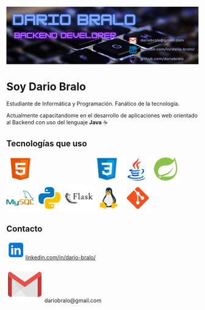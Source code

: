 <p><img src="https://github.com/dariobralo/recursos/blob/main/banners/bannerLinkedin.png"></p>

# Soy Dario Bralo

Estudiante de Informática y Programación. Fanático de la tecnología.


Actualmente capacitandome en el desarrollo de aplicaciones web orientado al Backend con uso del lenguaje **Java** :coffee:  

  

<h2 align="left">Tecnologías que uso</h2>
<p>
<img src="https://github.com/dariobralo/recursos/blob/main/icons/icons8-html5-96.png" alt="html5" style="margin-right: 150px;" width="73">
<img src="https://github.com/dariobralo/recursos/blob/main/icons/icons8-css3-48.png" alt="css3" width="73">
<img src="https://github.com/dariobralo/recursos/blob/main/icons/icons8-logotipo-de-java-coffee-cup-96.png" alt="java" width="73">
<img src="https://github.com/dariobralo/recursos/blob/main/icons/icons8-logotipo-de-primavera-96.png" alt="spring" width="73">
<img src="https://github.com/dariobralo/recursos/blob/main/icons/icons8-mysql-96.png" alt="mysql" width="73">
<img src="https://github.com/dariobralo/recursos/blob/main/icons/icons8-python-96.png" alt="python" width="73">
<img src="https://github.com/dariobralo/recursos/blob/main/icons/icons8-flask-48.png" alt="flask" width="73">
<img src="https://github.com/dariobralo/recursos/blob/main/icons/icons8-linux-96.png" alt="linux" width="73">
<img src="https://github.com/dariobralo/recursos/blob/main/icons/icons8-git-96.png" alt="git" width="73">
</p>


<h2 align="left">Contacto</h2>
<p>
  <a href="https://www.linkedin.com/in/dario-bralo/" target="_blank" rel="noreferrer">
    <img src="https://github.com/dariobralo/recursos/blob/main/icons/icons8-linkedin-96.png" 
    height="50" alt="LinkedIn">linkedin.com/in/dario-bralo/
  </a>
</p>
<p>
   <img src="https://github.com/dariobralo/recursos/blob/main/icons/icons8-gmail-96.png" alt="Gmail"> dariobralo@gmail.com
</p>
